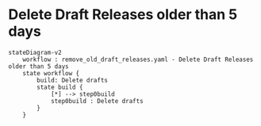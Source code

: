 # Delete Draft Releases older than 5 days

```mermaid
stateDiagram-v2
    workflow : remove_old_draft_releases.yaml - Delete Draft Releases older than 5 days
    state workflow {
        build: Delete drafts
        state build {
            [*] --> step0build
            step0build : Delete drafts
        }
    }
```
